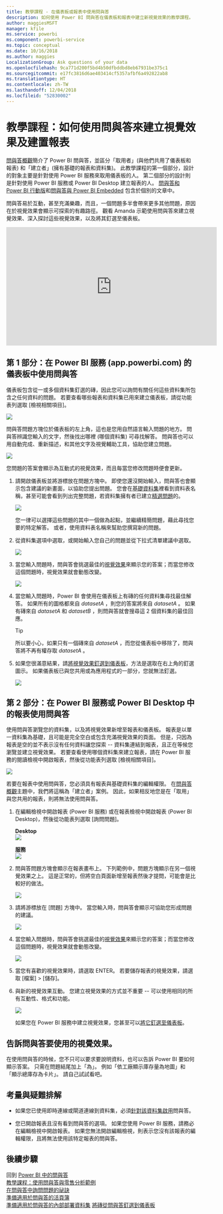```yaml
---
title: 教學課程 - 在儀表板或報表中使用問與答
description: 如何使用 Power BI 問與答在儀表板和報表中建立新視覺效果的教學課程。
author: maggiesMSFT
manager: kfile
ms.service: powerbi
ms.component: powerbi-service
ms.topic: conceptual
ms.date: 10/16/2018
ms.author: maggies
LocalizationGroup: Ask questions of your data
ms.openlocfilehash: 9ca771d200f5bd4b50dfbddbd8eb67931be375c1
ms.sourcegitcommit: e17fc3816d6ae403414cf5357afbf6a492822ab8
ms.translationtype: HT
ms.contentlocale: zh-TW
ms.lasthandoff: 12/04/2018
ms.locfileid: "52830002"
---
```

# <a name="tutorial-how-to-use-qa-to-create-visualizations-and-build-reports"></a>教學課程：如何使用問與答來建立視覺效果及建置報表
[問與答概觀](consumer/end-user-q-and-a.md)簡介了 Power BI 問與答，並區分「取用者」(與他們共用了儀表板和報表) 和「建立者」(擁有基礎的報表和資料集)。 此教學課程的第一個部分，設計的對象主要是針對使用 Power BI 服務來取用儀表板的人。 第二個部分的設計則是針對使用 Power BI 服務或 Power BI Desktop 建立報表的人。 [問與答和 Power BI 行動版](consumer/mobile/mobile-apps-ios-qna.md)和[問與答與 Power BI Embedded](developer/qanda.md) 包含於個別的文章中。

問與答易於互動，甚至充滿樂趣，而且，一個問題多半會帶來更多其他問題，原因在於視覺效果會顯示可探索的有趣路徑。 觀看 Amanda 示範使用問與答來建立視覺效果、深入探討這些視覺效果，以及將其釘選至儀表板。

<iframe width="560" height="315" src="https://www.youtube.com/embed/qMf7OLJfCz8?list=PL1N57mwBHtN0JFoKSR0n-tBkUJHeMP2cP" frameborder="0" allowfullscreen></iframe>

## <a name="part-1-use-qa-on-a-dashboard-in-power-bi-service-apppowerbicom"></a>第 1 部分：在 Power BI 服務 (app.powerbi.com) 的儀表板中使用問與答
儀表板包含從一或多個資料集釘選的磚，因此您可以詢問有關任何這些資料集所包含之任何資料的問題。 若要查看哪些報表和資料集已用來建立儀表板，請從功能表列選取 [檢視相關項目]。

![](media/power-bi-tutorial-q-and-a/power-bi-view-related.png)

問與答問題方塊位於儀表板的左上角，這也是您用自然語言輸入問題的地方。 問與答辨識您輸入的文字，然後找出哪裡 (哪個資料集) 可尋找解答。 問與答也可以用自動完成、重新描述，和其他文字及視覺輔助工具，協助您建立問題。

![](media/power-bi-tutorial-q-and-a/powerbi-qna.png)

您問題的答案會顯示為互動式的視覺效果，而且每當您修改問題時便會更新。

1. 請開啟儀表板並將游標放在問題方塊中。 即使您還沒開始輸入，問與答也會顯示包含建議的新畫面，以協助您提出問題。 您會在[基礎資料集](service-get-data.md)裡看到資料表名稱，甚至可能會看到列出完整問題，若資料集擁有者已建立[精選問題](service-q-and-a-create-featured-questions.md)的。

   ![](media/power-bi-tutorial-q-and-a/powerbi-qna-cursor.png)

   您一律可以選擇這些問題的其中一個做為起點，並繼續精簡問題，藉此尋找您要的特定解答。 或者，使用資料表名稱來幫助您撰寫新的問題。

2. 從資料集選項中選取，或開始輸入您自己的問題並從下拉式清單建議中選取。

   ![](media/power-bi-tutorial-q-and-a/powerbi-qna-list.png)

3. 當您輸入問題時，問與答會挑選最佳的[視覺效果](visuals/power-bi-visualization-types-for-reports-and-q-and-a.md)來顯示您的答案；而當您修改這個問題時，視覺效果就會動態改變。

   ![](media/power-bi-tutorial-q-and-a/powerbi-qna-viz.png)

4. 當您輸入問題時，Power BI 會使用在儀表板上有磚的任何資料集尋找最佳解答。  如果所有的圖格都來自 *datasetA* ，則您的答案將來自 *datasetA* 。  如果有磚來自 *datasetA* 和 *datasetB* ，則問與答就會搜尋這 2 個資料集的最佳回應。

   > [!TIP]
   > 所以要小心，如果只有一個磚來自 *datasetA* ，而您從儀表板中移除了，問與答將不再有權存取 *datasetA* 。
   >
   >
5. 如果您很滿意結果，請[將視覺效果釘選到儀表板](service-dashboard-pin-tile-from-q-and-a.md)，方法是選取在右上角的釘選圖示。 如果儀表板已與您共用或為應用程式的一部分，您就無法釘選。

   ![](media/power-bi-tutorial-q-and-a/pbi_qna_finish-typing-question.jpg)

##    <a name="part-2-use-qa-in-a-report-in-power-bi-service-or-power-bi-desktop"></a>第 2 部分：在 Power BI 服務或 Power BI Desktop 中的報表使用問與答

使用問與答瀏覽您的資料集，以及將視覺效果新增至報表和儀表板。 報表是以單一資料集為基礎，且可能是完全空白或包含充滿視覺效果的頁面。 但是，只因為報表是空的並不表示沒有任何資料讓您探索 -- 資料集連結到報表，且正在等候您瀏覽並建立視覺效果。  若要查看使用哪個資料集來建立報表，請在 Power BI 服務的閱讀檢視中開啟報表，然後從功能表列選取 [檢視相關項目]。

![](media/power-bi-tutorial-q-and-a/power-bi-view-related.png)

若要在報表中使用問與答，您必須具有報表與基礎資料集的編輯權限。 在[問與答概觀](consumer/end-user-q-and-a.md)主題中，我們將這稱為「建立者」案例。 因此，如果相反地您是在「取用」與您共用的報表，則將無法使用問與答。

1. 在編輯檢視中開啟報表 (Power BI 服務) 或在報表檢視中開啟報表 (Power BI Desktop)，然後從功能表列選取 [詢問問題]。

    **Desktop**    
    ![](media/power-bi-tutorial-q-and-a/power-bi-desktop-question.png)

    **服務**    
    ![](media/power-bi-tutorial-q-and-a/power-bi-service.png)

2. 問與答問題方塊會顯示在報表畫布上。 下列範例中，問題方塊顯示在另一個視覺效果之上。 這是正常的，但將空白頁面新增至報表然後才提問，可能會是比較好的做法。

    ![](media/power-bi-tutorial-q-and-a/power-bi-ask-question.png)

3. 請將游標放在 [問題] 方塊中。 當您輸入時，問與答會顯示可協助您形成問題的建議。

   ![](media/power-bi-tutorial-q-and-a/power-bi-q-and-a-suggestions.png)

4. 當您輸入問題時，問與答會挑選最佳的[視覺效果](visuals/power-bi-visualization-types-for-reports-and-q-and-a.md)來顯示您的答案；而當您修改這個問題時，視覺效果就會動態改變。

   ![](media/power-bi-tutorial-q-and-a/power-bi-q-and-a-visual.png)

5. 當您有喜歡的視覺效果時，請選取 ENTER。 若要儲存報表的視覺效果，請選取 [檔案] > [儲存]。

6. 與新的視覺效果互動。 您建立視覺效果的方式並不重要 -- 可以使用相同的所有互動性、格式和功能。

   ![](media/power-bi-tutorial-q-and-a/power-bi-q-and-a-ellipses.png)

   如果您在 Power BI 服務中建立視覺效果，您甚至可以[將它釘選至儀表板](service-dashboard-pin-tile-from-q-and-a.md)。

## <a name="tell-qa-which-visualization-to-use"></a>告訴問與答要使用的視覺效果。
在使用問與答的時候，您不只可以要求要說明資料，也可以告訴 Power BI 要如何顯示答案。 只需在問題結尾加上「為<visualization type>」。  例如「依工廠顯示庫存量為地圖」和「顯示總庫存為卡片」。  請自己試試看吧。

##  <a name="considerations-and-troubleshooting"></a>考量與疑難排解
- 如果您已使用即時連線或閘道連線到資料集，必須[針對該資料集啟用](service-q-and-a-direct-query.md)問與答。

- 您已開啟報表且沒有看到問與答的選項。 如果您使用 Power BI 服務，請務必在編輯檢視中開啟報表。 如果您無法開啟編輯檢視，則表示您沒有該報表的編輯權限，且將無法使用該特定報表的問與答。

## <a name="next-steps"></a>後續步驟
回到 [Power BI 中的問與答](consumer/end-user-q-and-a.md)   
[教學課程：使用問與答與零售分析範例](power-bi-visualization-introduction-to-q-and-a.md)   
[在問與答中詢問問題的祕訣](consumer/end-user-q-and-a-tips.md)   
[準備適用於問與答的活頁簿](service-prepare-data-for-q-and-a.md)  
[準備適用於問與答的內部部署資料集](service-q-and-a-direct-query.md)
[將磚從問與答釘選到儀表板](service-dashboard-pin-tile-from-q-and-a.md)
